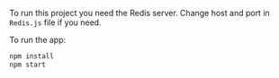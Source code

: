To run this project you need the Redis server. Change host and port in `Redis.js` file if you need.

To run the app:
```bash
npm install
npm start
```